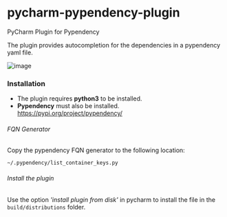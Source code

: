 # pycharm-pypendency-plugin
PyCharm Plugin for Pypendency

The plugin provides autocompletion for the dependencies in a pypendency yaml file.

![image](https://user-images.githubusercontent.com/33334531/85208561-d6fe9780-b331-11ea-9c6d-68581741e189.png)

### Installation

- The plugin requires **python3** to be installed.
- **Pypendency** must also be installed. https://pypi.org/project/pypendency/

###### FQN Generator
Copy the pypendency FQN generator to the following location:

`~/.pypendency/list_container_keys.py`

###### Install the plugin
Use the option *'install plugin from disk'* in pycharm to install the file in the `build/distributions` folder.
